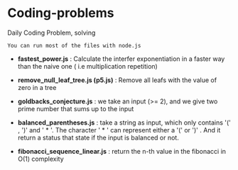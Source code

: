 # Coding-problems
Daily Coding Problem, solving

```
You can run most of the files with node.js
```

- **fastest_power.js** :
    Calculate the interfer exponentiation in a faster way than the naive one ( i.e multiplication repetition)

- **remove_null_leaf_tree.js (p5.js)** :
    Remove all leafs with the value of zero in a tree
    
- **goldbacks_conjecture.js** : we take an input (>= 2), and we give two prime number that sums up to the input

- **balanced_parentheses.js** : take a string as input, which only contains '(' , ')' and ' * '. The character ' * ' can represent either a '(' or ')' . And it return a status that state if the input is balanced or not.

- **fibonacci_sequence_linear.js** : return the n-th value in the fibonacci in O(1) complexity

